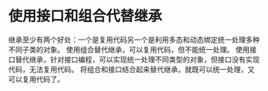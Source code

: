 # 使用接口和组合代替继承
继承至少有两个好处：一个是复用代码另一个是利用多态和动态绑定统一处理多种不同子类的对象。
使用组合替代继承，可以复用代码，但不能统一处理。
使用接口替代继承，针对接口编程，可以实现统一处理不同类型的对象，但接口没有实现代码，无法复用代码。
将组合和接口结合起来替代继承，就既可以统一处理，又可以复用代码了。